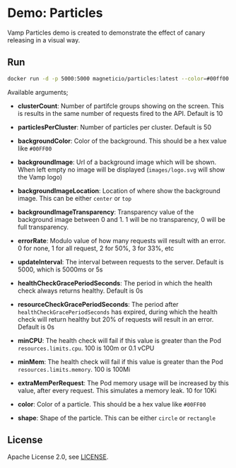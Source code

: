 # Demo: Particles

Vamp Particles demo is created to demonstrate the effect of canary releasing in a visual way.

## Run

```sh
docker run -d -p 5000:5000 magneticio/particles:latest --color=#00ff00 --errorRate=2
```

Available arguments;

- **clusterCount**: Number of partifcle groups showing on the screen. This is results in the same number of requests fired to the API. Default is 10
- **particlesPerCluster**: Number of particles per cluster. Default is 50
- **backgroundColor**: Color of the background. This should be a hex value like `#00FF00`
- **backgroundImage**: Url of a background image which will be shown. When left empty no image will be displayed (`images/logo.svg` will show the Vamp logo)
- **backgroundImageLocation**: Location of where show the background image. This can be either `center` or `top`
- **backgroundImageTransparency**: Transparency value of the background image between 0 and 1. 1 will be no transparency, 0 will be full transparency.
- **errorRate**: Modulo value of how many requests will result with an error. 0 for none, 1 for all request, 2 for 50%, 3 for 33%, etc
- **updateInterval**: The interval between requests to the server. Default is 5000, which is 5000ms or 5s
- **healthCheckGracePeriodSeconds**: The period in which the health check always returns healthy. Default is 0s
- **resourceCheckGracePeriodSeconds**: The period after `healthCheckGracePeriodSeconds` has expired, during which the health check will return healthy but 20% of requests will result in an error. Default is 0s
- **minCPU**: The health check will fail if this value is greater than the Pod `resources.limits.cpu`. 100 is 100m or 0.1 vCPU
- **minMem**: The health check will fail if this value is greater than the Pod `resources.limits.memory`. 100 is 100Mi
- **extraMemPerRequest**: The Pod memory usage will be increased by this value, after every request. This simulates a memory leak. 10 for 10Ki

- **color**: Color of a particle. This should be a hex value like `#00FF00`
- **shape**: Shape of the particle. This can be either `circle` or `rectangle`

## License

Apache License 2.0, see [LICENSE](LICENSE).
